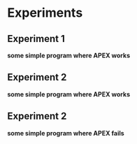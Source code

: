 # Experiments

## Experiment 1

**some simple program where APEX works**

## Experiment 2

**some simple program where APEX works**

## Experiment 2

**some simple program where APEX fails**

